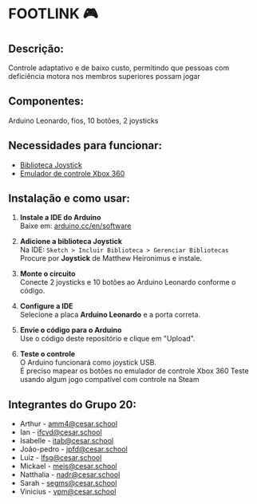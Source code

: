 # FOOTLINK 🎮

## Descrição:

Controle adaptativo e de baixo custo,  permitindo que pessoas com deficiência motora nos membros superiores possam jogar

## Componentes:

Arduino Leonardo, fios, 10 botões, 2 joysticks 

## Necessidades para funcionar:

- [Biblioteca Joystick](https://github.com/MHeironimus/ArduinoJoystickLibrary)
- [Emulador de controle Xbox 360](https://www.x360ce.com)

## Instalação e como usar:

1. **Instale a IDE do Arduino**  
   Baixe em: [arduino.cc/en/software](https://www.arduino.cc/en/software)

2. **Adicione a biblioteca Joystick**  
   Na IDE: `Sketch > Incluir Biblioteca > Gerenciar Bibliotecas`  
   Procure por **Joystick** de Matthew Heironimus e instale.

3. **Monte o circuito**  
   Conecte 2 joysticks e 10 botões ao Arduino Leonardo conforme o código.

4. **Configure a IDE**  
   Selecione a placa **Arduino Leonardo** e a porta correta.

5. **Envie o código para o Arduino**  
   Use o código deste repositório e clique em "Upload".

6. **Teste o controle**  
   O Arduino funcionará como joystick USB.  
   É preciso mapear os botões no emulador de controle Xbox 360
   Teste usando algum jogo compatível com controle na Steam

## Integrantes do Grupo 20:

- Arthur - amm4@cesar.school
- Ian - ifcvd@cesar.school
- Isabelle - itab@cesar.school
- João-pedro - jpfd@cesar.school
- Luiz - lfsg@cesar.school
- Mickael - meis@cesar.school
- Natthalia - nadr@cesar.school
- Sarah - segms@cesar.school
- Vinicius - vpm@cesar.school

